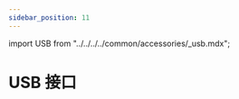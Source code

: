```yaml
---
sidebar_position: 11
---
```


import USB from "../../../../common/accessories/\_usb.mdx";

# USB 接口

<USB product="ROCK 3B" model="rock-3b" usb_dev="sda" usb_dev_img="/img/rock3/3b/rock3b-lsblk-usb.webp" usb_dev_sd_read_time="1.31635 s" usb_dev_sd_read_speed="79.7 MB/s" usb_dev_sd_write_time="2.86056 s" usb_dev_sd_write_speed="36.7 MB/s" />

